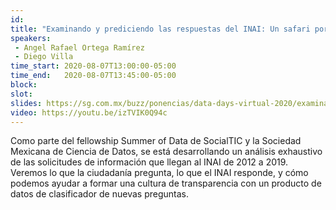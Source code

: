 ```yaml
---
id: 
title: "Examinando y prediciendo las respuestas del INAI: Un safari por la transparencia"
speakers:
 - Angel Rafael Ortega Ramírez
 - Diego Villa
time_start: 2020-08-07T13:00:00-05:00
time_end:   2020-08-07T13:45:00-05:00
block: 
slot:
slides: https://sg.com.mx/buzz/ponencias/data-days-virtual-2020/examinando-y-prediciendo-las-respuestas-del-inai-un-safari
video: https://youtu.be/izTVIK0Q94c
---
```


Como parte del fellowship Summer of Data de SocialTIC y la Sociedad Mexicana de Ciencia de Datos, se está desarrollando un análisis exhaustivo de las solicitudes de información que llegan al INAI de 2012 a 2019. Veremos lo que la ciudadanía pregunta, lo que el INAI responde, y cómo podemos ayudar a formar una cultura de transparencia con un producto de datos de clasificador de nuevas preguntas.